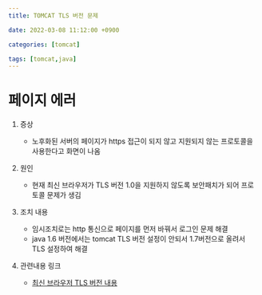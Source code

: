 ```yaml
---
title: TOMCAT TLS 버전 문제

date: 2022-03-08 11:12:00 +0900

categories: [tomcat]

tags: [tomcat,java]
---
```


# 페이지 에러

1. 증상
    + 노후화된 서버의 페이지가 https 접근이 되지 않고 지원되지 않는 프로토콜을 사용한다고 화면이 나옴


2. 원인
   + 현재 최신 브라우저가 TLS 버전 1.0을 지원하지 않도록 보안패치가 되어 프로토콜 문제가 생김


3. 조치 내용
   + 임시조치로는 http 통신으로 페이지를 먼저 바꿔서 로그인 문제 해결
   + java 1.6 버전에서는 tomcat TLS 버전 설정이 안되서 1.7버전으로 올려서 TLS 설정하여 해결


4. 관련내용 링크
   + [최신 브라우저 TLS 버전 내용](https://cert.crosscert.com/%EA%B3%B5%EC%A7%80%EC%9B%B9-%EB%B8%8C%EB%9D%BC%EC%9A%B0%EC%A0%80-tls-1-0-tls-1-1-%ED%94%84%EB%A1%9C%ED%86%A0%EC%BD%9C-%EC%A7%80%EC%9B%90-%EC%A4%91%EB%8B%A8-%EC%98%88%EC%A0%95/)



